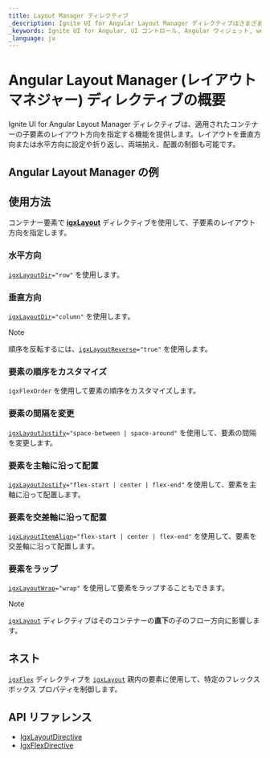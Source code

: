 ```yaml
---
title: Layout Manager ディレクティブ
_description: Ignite UI for Angular Layout Manager ディレクティブはさまざまなレスポンシブで移動可能なユーザー インターフェイス スタイルを提供します。
_keywords: Ignite UI for Angular, UI コントロール, Angular ウィジェット, web ウィジェット, UI ウィジェット, Angular, ネイティブ Angular コンポーネント スィート, ネイティブ Angular コントロール, ネイティブ Angular コンポーネント ライブラリ, Angular Layout Manager コンポーネント, Angular Layout Manager コントロール
_language: ja
---
```


# Angular Layout Manager (レイアウト マネジャー) ディレクティブの概要
<p class="highlight">Ignite UI for Angular Layout Manager ディレクティブは、適用されたコンテナーの子要素のレイアウト方向を指定する機能を提供します。レイアウトを垂直方向または水平方向に設定や折り返し、両端揃え、配置の制御も可能です。</p>
<div class="divider"></div>

## Angular Layout Manager の例
<div class="divider--half"></div>


<code-view style="height: 580px" 
           data-demos-base-url="{environment:demosBaseUrl}" 
           iframe-src="{environment:demosBaseUrl}/layouts/layout-sample/" alt="Angular Layout Manager 例">
</code-view>


<div class="divider--half"></div>

## 使用方法

コンテナー要素で [**igxLayout**]({environment:angularApiUrl}/classes/igxlayoutdirective.html) ディレクティブを使用して、子要素のレイアウト方向を指定します。

<div class="divider--half"></div>

### 水平方向 

[`igxLayoutDir`]({environment:angularApiUrl}/classes/igxlayoutdirective.html#dir)`="row"` を使用します。

<code-view style="height: 180px" 
           data-demos-base-url="{environment:demosBaseUrl}" 
           iframe-src="{environment:demosBaseUrl}/layouts/layout-direction-row/" >
</code-view>


<div class="divider--half"></div>

### 垂直方向 

[`igxLayoutDir`]({environment:angularApiUrl}/classes/igxlayoutdirective.html#dir)`="column"` を使用します。

<code-view style="height: 300px" 
           data-demos-base-url="{environment:demosBaseUrl}" 
           iframe-src="{environment:demosBaseUrl}/layouts/layout-direction-column/" >
</code-view>


<div class="divider--half"></div>

>[!NOTE]
>順序を反転するには、[`igxLayoutReverse`]({environment:angularApiUrl}/classes/igxlayoutdirective.html#reverse)`="true"` を使用します。

<div class="divider--half"></div>

### 要素の順序をカスタマイズ
`igxFlexOrder` を使用して要素の順序をカスタマイズします。


<code-view style="height: 110px" 
           data-demos-base-url="{environment:demosBaseUrl}" 
           iframe-src="{environment:demosBaseUrl}/layouts/layout-custom-order/" >
</code-view>


<div class="divider--half"></div>

### 要素の間隔を変更

[`igxLayoutJustify`]({environment:angularApiUrl}/classes/igxlayoutdirective.html#justify)`="space-between | space-around"` を使用して、要素の間隔を変更します。

<code-view style="height: 180px" 
           data-demos-base-url="{environment:demosBaseUrl}" 
           iframe-src="{environment:demosBaseUrl}/layouts/layout-content-space/" >
</code-view>


<div class="divider--half"></div>

### 要素を主軸に沿って配置
[`igxLayoutJustify`]({environment:angularApiUrl}/classes/igxlayoutdirective.html#justify)`="flex-start | center | flex-end"` を使用して、要素を主軸に沿って配置します。

<code-view style="height: 180px" 
           data-demos-base-url="{environment:demosBaseUrl}" 
           iframe-src="{environment:demosBaseUrl}/layouts/layout-justify-content/" >
</code-view>


<div class="divider--half"></div>

### 要素を交差軸に沿って配置
[`igxLayoutItemAlign`]({environment:angularApiUrl}/classes/igxlayoutdirective.html#itemalign)`="flex-start | center | flex-end"` を使用して、要素を交差軸に沿って配置します。

<code-view style="height: 400px" 
           data-demos-base-url="{environment:demosBaseUrl}" 
           iframe-src="{environment:demosBaseUrl}/layouts/layout-align-items/" >
</code-view>


<div class="divider--half"></div>

### 要素をラップ
[`igxLayoutWrap`]({environment:angularApiUrl}/classes/igxlayoutdirective.html#wrap)`="wrap"` を使用して要素をラップすることもできます。

<code-view style="height: 180px" 
           data-demos-base-url="{environment:demosBaseUrl}" 
           iframe-src="{environment:demosBaseUrl}/layouts/layout-wrap/" >
</code-view>


>[!NOTE]
>[`igxLayout`]({environment:angularApiUrl}/classes/igxlayoutdirective.html) ディレクティブはそのコンテナーの**直下**の子のフロー方向に影響します。

<div class="divider--half"></div>

## ネスト
[`igxFlex`]({environment:angularApiUrl}/classes/igxflexdirective.html) ディレクティブを [`igxLayout`]({environment:angularApiUrl}/classes/igxlayoutdirective.html) 親内の要素に使用して、特定のフレックスボックス プロパティを制御します。
<div class="divider--half"></div>

## API リファレンス
<div class="divider--half"></div>

* [IgxLayoutDirective]({environment:angularApiUrl}/classes/igxlayoutdirective.html)
* [IgxFlexDirective]({environment:angularApiUrl}/classes/igxflexdirective.html)